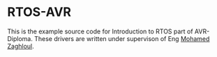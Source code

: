 # RTOS-AVR
This is the example source code for Introduction to RTOS part of AVR-Diploma.
These drivers are written under supervison of Eng [Mohamed Zaghloul](https://www.linkedin.com/in/mohamed-zaghloul-3b75b9148).
